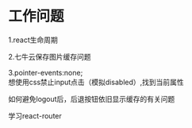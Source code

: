 # 工作问题

1.react生命周期

2.七牛云保存图片缓存问题

3.pointer-events:none;   
    想使用css禁止input点击（模拟disabled）,找到当前属性





如何避免logout后，后退按钮依旧显示缓存的有关问题



学习react-router



